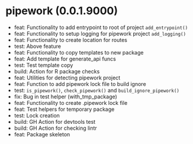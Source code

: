 # pipework (0.0.1.9000)

- feat: Functionality to add entrypoint to root of project `add_entrypoint()`
- feat: Functionality to setup logging for pipework project `add_logging()`
- feat: Functionality to create location for routes
- test: Above feature
- feat: Functionality to copy templates to new package
- feat: Add template for generate_api funcs
- test: Test template copy
- build: Action for R package checks
- feat: Utilities for detecting pipework project
- feat: Function to add pipework lock file to build ignore
- test: `is_pipework()`, `check_pipework()` and `build_ignore_pipework()`
- fix: Bug in test helper (with_tmp_package)
- feat: Functionality to create .pipework lock file
- feat: Test helpers for temporary package
- test: Lock creation
- build: GH Action for devtools test
- build: GH Action for checking lintr
- feat: Package skeleton
